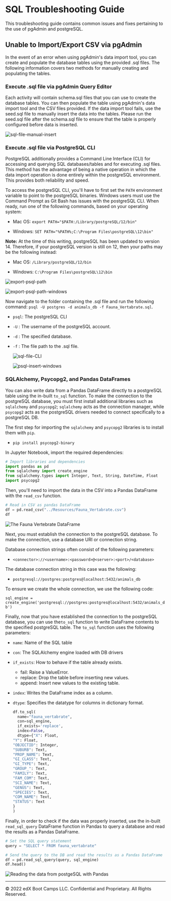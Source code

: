# SQL Troubleshooting Guide

This troubleshooting guide contains common issues and fixes pertaining to the use of pgAdmin and postgreSQL.

## Unable to Import/Export CSV via pgAdmin

In the event of an error when using pgAdmin's data import tool, you can create and populate the database tables using the provided .sql files. The following information covers two methods for manually creating and populating the tables.

### Execute .sql file via pgAdmin Query Editor

Each activity will contain schema.sql files that you can use to create the database tables. You can then populate the table using pgAdmin's data import tool and the CSV files provided. If the data import tool fails, use the seed.sql file to manually insert the data into the tables. Please run the seed.sql file after the schema.sql file to ensure that the table is properly configured before data is inserted.

![sql-file-manual-insert](Images/sql-file-manual-insert.png)

### Execute .sql file via PostgreSQL CLI

PostgreSQL additionally provides a Command Line Interface (CLI) for accessing and querying SQL databases/tables and for executing .sql files. This method has the advantage of being a native operation in which the data import operation is done entirely within the postgreSQL environment. This provides both reliability and speed.

To access the postgreSQL CLI, you'll have to first set the `PATH` environment variable to point to the postgreSQL binaries. Windows users must use the Command Prompt as Git Bash has issues with the postgreSQL CLI. When ready, run one of the following commands, based on your operating system:

* Mac OS: `export PATH="$PATH:/Library/postgreSQL/12/bin"`

* Windows: `SET PATH="%PATH%;C:\Program Files\postgreSQL\12\bin"`

**Note:** At the time of this writing, postgreSQL has been updated to version 14. Therefore, if your postgreSQL version is still on 12, then your paths may be the following instead:

* Mac OS: `/Library/postgreSQL/12/bin`

* Windows: `C:\Program Files\postgreSQL\12\bin`

![export-psql-path](Images/export-psql-path.png)

  ![export-psql-path-windows](Images/export-psql-path-windows.png)

Now navigate to the folder containing the .sql file and run the following command: `psql -U postgres -d animals_db -f Fauna_Vertabrate.sql`.

* `psql`: The postgreSQL CLI
* `-U` : The username of the postgreSQL account.
* `-d` : The specified database.
* `-f` : The file path to the .sql file.

  ![sql-file-CLI](Images/sql-file-CLI.png)

  ![psql-insert-windows](Images/psql-insert-windows.png)

### SQLAlchemy, Psycopg2, and Pandas DataFrames

You can also write data from a Pandas DataFrame directly to a postgreSQL table using the in-built `to_sql` function. To make the connection to the postgreSQL database, you must first install additional libraries such as `sqlalchemy` and `psycopg2`; `sqlalchemy` acts as the connection manager, while `psycopg2` acts as the postgreSQL drivers needed to connect specifically to a postgreSQL DB.

The first step for importing the `sqlalchemy` and `psycopg2` libraries is to install them with `pip`.

* `pip install psycopg2-binary`

In Jupyter Notebook, import the required dependencies:

```python
# Import libraries and dependencies
import pandas as pd
from sqlalchemy import create_engine
from sqlalchemy.types import Integer, Text, String, DateTime, Float
import psycopg2
```

Then, you'll need to import the data in the CSV into a Pandas DataFrame with the `read_csv` function.

```python
# Read in CSV as pandas DataFrame
df = pd.read_csv("../Resources/Fauna_Vertabrate.csv")
df
```

  ![The Fauna Vertebrate DataFrame](Images/fauna_vertabrate_df.png)

Next, you must establish the connection to the postgreSQL database. To make the connection, use a database URI or connection string.

Database connection strings often consist of the following parameters:

* `<connector>://<username>:<password>@<server>:<port>/<database>`

The database connection string in this case was the following:

* `postgresql://postgres:postgres@localhost:5432/animals_db`

To ensure we create the whole connection, we use the following code:

`sql_engine = create_engine('postgresql://postgres:postgres@localhost:5432/animals_db')`

Finally, now that you have established the connection to the postgreSQL database, you can use the`to_sql` function to write DataFrame contents to the specified postgreSQL table. The `to_sql` function uses the following parameters:

* `name`: Name of the SQL table
* `con`: The SQLAlchemy engine loaded with DB drivers
* `if_exists`: How to behave if the table already exists.

  * fail: Raise a ValueError.
  * replace: Drop the table before inserting new values.
  * append: Insert new values to the existing table.

* `index`: Writes the DataFrame index as a column.
* `dtype`: Specifies the datatype for columns in dictionary format.

  ```python
  df.to_sql(
    name="fauna_vertabrate",
    con=sql_engine,
    if_exists='replace',
    index=False,
    dtype={"X": Float,
  "Y": Float,
  "OBJECTID": Integer,
  "SUBURB": Text,
  "PROP_NAME": Text,
  "GI_CLASS": Text,
  "GI_TYPE": Text,
  "GROUP_": Text,
  "FAMILY": Text,
  "FAM_COM": Text,
  "SCI_NAME": Text,
  "GENUS": Text,
  "SPECIES": Text,
  "COM_NAME": Text,
  "STATUS": Text
  }
  )
  ```

Finally, in order to check if the data was properly inserted, use the in-built `read_sql_query` DataFrame function in Pandas to query a database and read the results as a Pandas DataFrame.

```python
# Set the SQL query statement
query = "SELECT * FROM fauna_vertabrate"

# Send the query to the DB and read the results as a Pandas DataFrame
df = pd.read_sql_query(query, sql_engine)
df.head()
```

  ![Reading the data from postgeSQL with Pandas](Images/pd_read_sql_query_head.png)

- - -

© 2022 edX Boot Camps LLC. Confidential and Proprietary. All Rights Reserved.

